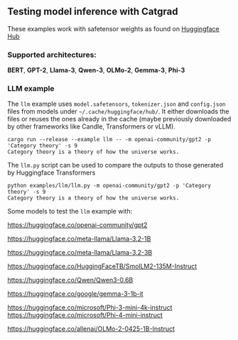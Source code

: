 ## Testing model inference with Catgrad

These examples work with safetensor weights as found on [Huggingface Hub](https://huggingface.co/models)

### Supported architectures: ###

**BERT**, **GPT-2**, **Llama-3**, **Qwen-3**, **OLMo-2**, **Gemma-3**, **Phi-3**

### LLM example ###

The `llm` example uses `model.safetensors`, `tokenizer.json` and  `config.json` files from models under  `~/.cache/huggingface/hub/`.
It either downloads the files or reuses the ones already in the cache (maybe previously downloaded by other frameworks like Candle, Transformers or vLLM).

```
cargo run --release --example llm -- -m openai-community/gpt2 -p 'Category theory' -s 9
Category theory is a theory of how the universe works.
```

The `llm.py` script can be used to compare the outputs to those generated by Huggingface Transformers
```
python examples/llm/llm.py -m openai-community/gpt2 -p 'Category theory' -s 9
Category theory is a theory of how the universe works.
```

Some models to test the `llm` example with:

<https://huggingface.co/openai-community/gpt2>

<https://huggingface.co/meta-llama/Llama-3.2-1B>

<https://huggingface.co/meta-llama/Llama-3.2-3B>

<https://huggingface.co/HuggingFaceTB/SmolLM2-135M-Instruct>

<https://huggingface.co/Qwen/Qwen3-0.6B>

<https://huggingface.co/google/gemma-3-1b-it>

<https://huggingface.co/microsoft/Phi-3-mini-4k-instruct>
<https://huggingface.co/microsoft/Phi-4-mini-instruct>

<https://huggingface.co/allenai/OLMo-2-0425-1B-Instruct>

